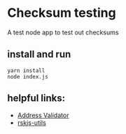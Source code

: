 # Checksum testing

A test node app to test out checksums

## install and run

```
yarn install
node index.js
```

## helpful links:

- [Address Validator](https://address-validator.rsk.co/)
- [rskjs-utils](https://www.npmjs.com/package/rskjs-util)

